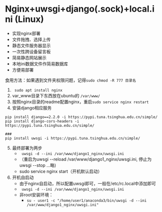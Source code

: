 # Nginx+uwsgi+django(.sock)+local.ini (Linux)

- 实现nginx部署
- 文件拖拽、选择上传
- 静态文件服务器显示
- 一次性跨设备留言板
- 简易静态网站展示
- 本地ini数据文件作简易数据库
- 方便易部署



食用方法：如果遇到文件夹权限问题，记得`sudo chmod -R 777 目录名`

1. ` sudo apt install nginx`
2. var_www目录下东西放在ubuntu的 `/var/www/`
3. 按照nginx目录的readme配置nginx，重启`sudo service nginx restart`
4. 安装django相应服务

```
pip install django==2.2.0 -i https://pypi.tuna.tsinghua.edu.cn/simple/
pip install django-cors-headers -i https://pypi.tuna.tsinghua.edu.cn/simple/

###
pip install uwsgi -i https://pypi.tuna.tsinghua.edu.cn/simple/
```

5. 最终部署为两步
   - ` uwsgi -d --ini /var/www/django1_nginx/uwsgi.ini` 
   - （重启为uwsgi --reload /var/www/django1_nginx/uwsgi.ini, 停止为uwsgi --stop ...略)
   - sudo service nginx start（开机默认启动）
6. 开机自启动
   - 由于nginx自启动，所以配置uwsgi即可，一般在/etc/rc.local中添加即可
   - ` uwsgi -d --ini /var/www/django1_nginx/uwsgi.ini` 
   - 非root安装环境：
     - `su - user1 -c "/home/user1/anaconda3/bin/uwsgi -d --ini /var/www/django1_nginx/uwsgi.ini" `




